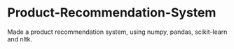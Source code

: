# Product-Recommendation-System

Made a product recommendation system, using numpy, pandas, scikit-learn and nltk.
